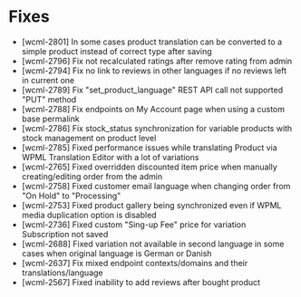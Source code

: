 # Fixes
* [wcml-2801] In some cases product translation can be converted to a simple product instead of correct type after saving
* [wcml-2796] Fix not recalculated ratings after remove rating from admin
* [wcml-2794] Fix no link to reviews in other languages if no reviews left in current one
* [wcml-2789] Fix "set_product_language" REST API call not supported "PUT" method
* [wcml-2788] Fix endpoints on My Account page when using a custom base permalink
* [wcml-2786] Fix stock_status synchronization for variable products with stock management on product level
* [wcml-2785] Fixed performance issues while translating Product via WPML Translation Editor with a lot of variations
* [wcml-2765] Fixed overridden discounted item price when manually creating/editing order from the admin
* [wcml-2758] Fixed customer email language when changing order from "On Hold" to "Processing"
* [wcml-2753] Fixed product gallery being synchronized even if WPML media duplication option is disabled
* [wcml-2736] Fixed custom "Sing-up Fee" price for variation Subscription not saved
* [wcml-2688] Fixed variation not available in second language in some cases when original language is German or Danish
* [wcml-2637] Fix mixed endpoint contexts/domains and their translations/language
* [wcml-2567] Fixed inability to add reviews after bought product
